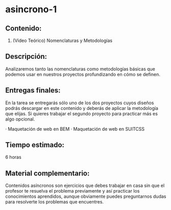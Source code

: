 # asincrono-1
 

## Contenido:

1. (Vídeo Teórico) Nomenclaturas y Metodologías

## Descripción:
Analizaremos tanto las nomenclaturas como metodologías básicas que podemos usar en nuestros proyectos profundizando en cómo se definen.

## Entregas finales:
En la tarea se entregarás sólo uno de los dos proyectos cuyos diseños podrás descargar en este contenido y deberás de aplicar la metodología que elijas. Si quieres trabajar el segundo proyecto para practicar más es algo opcional.

· Maquetación de web en BEM 
· Maquetación de web en SUITCSS

## Tiempo estimado: 
6 horas

## Material complementario:
Contenidos asíncronos son ejercicios que debes trabajar en casa sin que el profesor te resuelva el problema previamente y así practicar los conocimientos aprendidos, aunque obviamente puedes preguntarnos dudas para resolverte los problemas que encuentres. 
